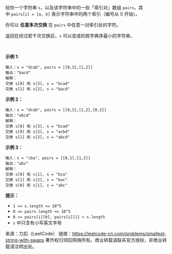 给你一个字符串 ```s```，以及该字符串中的一些「索引对」数组 ```pairs```，其中 ```pairs[i] = [a, b]``` 表示字符串中的两个索引（编号从 0 开始）。

你可以 **任意多次交换** 在 ```pairs``` 中任意一对索引处的字符。

返回在经过若干次交换后，```s``` 可以变成的按字典序最小的字符串。

 

**示例 1:**
```
输入：s = "dcab", pairs = [[0,3],[1,2]]
输出："bacd"
解释： 
交换 s[0] 和 s[3], s = "bcad"
交换 s[1] 和 s[2], s = "bacd"
```
**示例 2：**
```
输入：s = "dcab", pairs = [[0,3],[1,2],[0,2]]
输出："abcd"
解释：
交换 s[0] 和 s[3], s = "bcad"
交换 s[0] 和 s[2], s = "acbd"
交换 s[1] 和 s[2], s = "abcd"
```
**示例 3：**
```
输入：s = "cba", pairs = [[0,1],[1,2]]
输出："abc"
解释：
交换 s[0] 和 s[1], s = "bca"
交换 s[1] 和 s[2], s = "bac"
交换 s[0] 和 s[1], s = "abc"
```

**提示：**

* ```1 <= s.length <= 10^5```
* ```0 <= pairs.length <= 10^5```
* ```0 <= pairs[i][0], pairs[i][1] < s.length```
* ```s``` 中只含有小写英文字母

来源：力扣（LeetCode）
链接：https://leetcode-cn.com/problems/smallest-string-with-swaps
著作权归领扣网络所有。商业转载请联系官方授权，非商业转载请注明出处。
